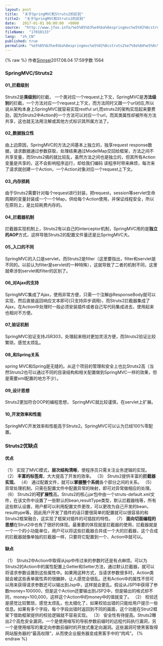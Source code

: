 ```yaml
---
layout: post
title:  "关于SpringMVC和Struts2的区别"
title2:  "关于SpringMVC和Struts2的区别"
date:   2017-01-01 00:00:00  +0800
source:  "http://www.jfox.info/%e5%85%b3%e4%ba%8espringmvc%e5%92%8cstruts2%e7%9a%84%e5%8c%ba%e5%88%ab.html"
fileName:  "17010133"
lang:  "zh_CN"
published: true
permalink: "%e5%85%b3%e4%ba%8espringmvc%e5%92%8cstruts2%e7%9a%84%e5%8c%ba%e5%88%ab.html"
---
```

{% raw %}
作者[Sinnsei](http://www.jfox.info/u/1d06a26fbffe)2017.08.04 17:59字数 1564
### SpringMVC/Struts2

#### 01_拦截级别

Struts2是**类级别**的拦截， 一个类对应一个request上下文，SpringMVC是**方法级别**的拦截，一个方法对应一个request上下文，而方法同时又跟一个url对应,所以说从架构本身上SpringMVC就容易实现restful url,而struts2的架构实现起来要费劲，因为Struts2中Action的一个方法可以对应一个url，而其类属性却被所有方法共享，这也就无法用注解或其他方式标识其所属方法了。

#### 02_数据独立性

由上边原因，SpringMVC的方法之间基本上独立的，独享request response数据，请求数据通过参数获取，处理结果通过ModelMap交回给框架，方法之间不共享变量，而Struts2搞的就比较乱，虽然方法之间也是独立的，但其所有Action变量是共享的，这不会影响程序运行，却给我们编码 读程序时带来麻烦，每次来了请求就创建一个Action，一个Action对象对应一个request上下文。

#### 03_内存损耗

由于Struts2需要针对每个request进行封装，把request，session等servlet生命周期的变量封装成一个一个Map，供给每个Action使用，并保证线程安全，所以在原则上，是比较耗费内存的。

#### 04_拦截器机制

拦截器实现机制上，Struts2有以自己的interceptor机制，SpringMVC用的是**独立的AOP**方式，这样导致Struts2的配置文件量还是比SpringMVC大。

#### 05_入口的不同

SpringMVC的入口是servlet，而Struts2是filter（这里要指出，filter和servlet是不同的。以前认为filter是servlet的一种特殊），这就导致了二者的机制不同，这里就牵涉到servlet和filter的区别了。

#### 06_对Ajax的支持

SpringMVC集成了Ajax，使用非常方便，只需一个注解@ResponseBody就可以实现，然后直接返回响应文本即可(只支持异步调用)，而Struts2拦截器集成了Ajax，在Action中处理时一般必须安装插件或者自己写代码集成进去，使用起来也相对不方便。

#### 07_验证机制

SpringMVC验证支持JSR303，处理起来相对更加灵活方便，而Struts2验证比较繁琐，感觉太烦乱。

#### 08_和Spring关系

spring MVC和Spring是无缝的。从这个项目的管理和安全上也比Struts2高（当然Struts2也可以通过不同的目录结构和相关配置做到SpringMVC一样的效果，但是需要xml配置的地方不少）。

#### 09_设计思想

Struts2更加符合OOP的编程思想， SpringMVC就比较谨慎，在servlet上扩展。

#### 10_开发效率和性能

SpringMVC开发效率和性能高于Struts2。SpringMVC可以认为已经100%零配置。

### Struts2优缺点

#### 优点

（1） 实现了MVC模式，**层次结构清晰**，使程序员只需关注业务逻辑的实现。
（2） **丰富的标签库**，大大提高了开发的效率。
（3） Struts2提供丰富的**拦截器实现**。
（4） 通过配置文件，就可以**掌握整个系统**各个部分之间的关系。
（5） 异常处理机制，只需在配置文件中配置异常的映射，即可对异常做相应的处理。
（6） Struts2的**可扩展性**高。Struts2的核心jar包中由一个struts-default.xml文件，在该文件中设置了一些默认的bean,resultType类型，默认拦截器栈等，所有这些默认设置，用户都可以利用配置文件更改，可以更改为自己开发的bean，resulttype等。因此用户开发了插件的话只要很简单的配置就可以很容易的和Struts2框架融合，这实现了框架对插件的可插拔的特性。
（7） **面向切面编程的思想**在Strut2中也有了很好的体现。最重要的体现就是拦截器的使用，拦截器就是一个一个的小功能单位，用户可以将这些拦截器合并成一个大的拦截器，这个合成的拦截器就像单独的拦截器一样，只要将它配置到一个、Action中就可以。

#### 缺点

（1） Struts2中Action中取得从jsp中传过来的参数时还是有点麻烦。可以为Struts2的Action中的属性配置上Getter和Setter方法，通过默认拦截器，就可以将请求参数设置到这些属性中。如果用这种方式，当请求参数很多时，Action类就会被这些表单属性弄的很臃肿，让人感觉会很乱。还有Action中的属性不但可以用来获得请求参数还可以输出到Jsp中，这样就会更乱。假设从JSP1中获得了参数money=100000，但是这个Action还要输出到JSP2中，但是输出的格式却不同，money=100,000，这样这个Action中的money中的值就变了。
（2） 校验还是感觉比较繁琐，感觉太烦乱，也太细化了，如果校验出错的只能给用户提示一些信息。如果有多个字段，每个字段出错时返回到不同的画面，这个功能在Strut2框架下借助框架提供的校验逻辑就不容易实现。
（3） 安全性有待提高。Struts2曝出2个高危安全漏洞，一个是使用缩写的导航参数前缀时的远程代码执行漏洞，另一个是使用缩写的重定向参数前缀时的开放式重定向漏洞。这些漏洞可使黑客取得网站服务器的“最高权限”，从而使企业服务器变成黑客手中的“肉鸡”。
{% endraw %}
